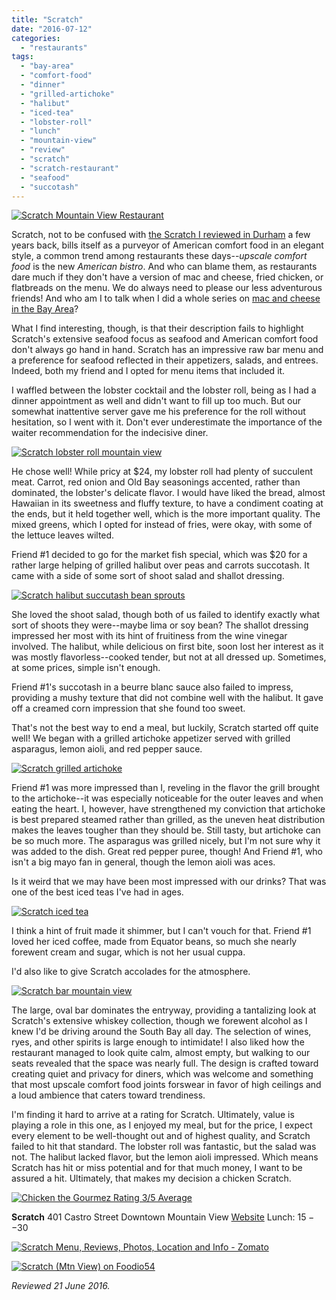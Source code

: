 ```yaml
---
title: "Scratch"
date: "2016-07-12"
categories:
  - "restaurants"
tags:
  - "bay-area"
  - "comfort-food"
  - "dinner"
  - "grilled-artichoke"
  - "halibut"
  - "iced-tea"
  - "lobster-roll"
  - "lunch"
  - "mountain-view"
  - "review"
  - "scratch"
  - "scratch-restaurant"
  - "seafood"
  - "succotash"
---
```


[![Scratch Mountain View Restaurant](http://s3.amazonaws.com/thegourmez-wpmedia/2016/07/Scratch-07-334x500.jpg)](http://s3.amazonaws.com/thegourmez-wpmedia/2016/07/Scratch-07.jpg)

Scratch, not to be confused with [the Scratch I reviewed in Durham](http://thegourmez.com/2012/02/27/scratch/) a few years back, bills itself as a purveyor of American comfort food in an elegant style, a common trend among restaurants these days--_upscale comfort food_ is the new _American bistro_. And who can blame them, as restaurants dare much if they don't have a version of mac and cheese, fried chicken, or flatbreads on the menu. We do always need to please our less adventurous friends! And who am I to talk when I did a whole series on [mac and cheese in the Bay Area](http://thegourmez.com/?s=mac+and+cheese)?

What I find interesting, though, is that their description fails to highlight Scratch's extensive seafood focus as seafood and American comfort food don't always go hand in hand. Scratch has an impressive raw bar menu and a preference for seafood reflected in their appetizers, salads, and entrees. Indeed, both my friend and I opted for menu items that included it.

I waffled between the lobster cocktail and the lobster roll, being as I had a dinner appointment as well and didn't want to fill up too much. But our somewhat inattentive server gave me his preference for the roll without hesitation, so I went with it. Don't ever underestimate the importance of the waiter recommendation for the indecisive diner.

[![Scratch lobster roll mountain view](http://s3.amazonaws.com/thegourmez-wpmedia/2016/07/Scratch-04-500x278.jpg)](http://s3.amazonaws.com/thegourmez-wpmedia/2016/07/Scratch-04.jpg)

He chose well! While pricy at $24, my lobster roll had plenty of succulent meat. Carrot, red onion and Old Bay seasonings accented, rather than dominated, the lobster's delicate flavor. I would have liked the bread, almost Hawaiian in its sweetness and fluffy texture, to have a condiment coating at the ends, but it held together well, which is the more important quality. The mixed greens, which I opted for instead of fries, were okay, with some of the lettuce leaves wilted.

Friend #1 decided to go for the market fish special, which was $20 for a rather large helping of grilled halibut over peas and carrots succotash. It came with a side of some sort of shoot salad and shallot dressing.

[![Scratch halibut succutash bean sprouts](http://s3.amazonaws.com/thegourmez-wpmedia/2016/07/Scratch-03-500x334.jpg)](http://s3.amazonaws.com/thegourmez-wpmedia/2016/07/Scratch-03.jpg)

She loved the shoot salad, though both of us failed to identify exactly what sort of shoots they were--maybe lima or soy bean? The shallot dressing impressed her most with its hint of fruitiness from the wine vinegar involved. The halibut, while delicious on first bite, soon lost her interest as it was mostly flavorless--cooked tender, but not at all dressed up. Sometimes, at some prices, simple isn't enough.

Friend #1's succotash in a beurre blanc sauce also failed to impress, providing a mushy texture that did not combine well with the halibut. It gave off a creamed corn impression that she found too sweet.

That's not the best way to end a meal, but luckily, Scratch started off quite well! We began with a grilled artichoke appetizer served with grilled asparagus, lemon aioli, and red pepper sauce.

[![Scratch grilled artichoke](http://s3.amazonaws.com/thegourmez-wpmedia/2016/07/Scratch-02-500x334.jpg)](http://s3.amazonaws.com/thegourmez-wpmedia/2016/07/Scratch-02.jpg)

Friend #1 was more impressed than I, reveling in the flavor the grill brought to the artichoke--it was especially noticeable for the outer leaves and when eating the heart. I, however, have strengthened my conviction that artichoke is best prepared steamed rather than grilled, as the uneven heat distribution makes the leaves tougher than they should be. Still tasty, but artichoke can be so much more. The asparagus was grilled nicely, but I'm not sure why it was added to the dish. Great red pepper puree, though! And Friend #1, who isn't a big mayo fan in general, though the lemon aioli was aces.

Is it weird that we may have been most impressed with our drinks? That was one of the best iced teas I've had in ages.

[![Scratch iced tea](http://s3.amazonaws.com/thegourmez-wpmedia/2016/07/Scratch-01-260x500.jpg)](http://s3.amazonaws.com/thegourmez-wpmedia/2016/07/Scratch-01.jpg)

I think a hint of fruit made it shimmer, but I can't vouch for that. Friend #1 loved her iced coffee, made from Equator beans, so much she nearly forewent cream and sugar, which is not her usual cuppa.

I'd also like to give Scratch accolades for the atmosphere.

[![Scratch bar mountain view](http://s3.amazonaws.com/thegourmez-wpmedia/2016/07/Scratch-06-500x326.jpg)](http://s3.amazonaws.com/thegourmez-wpmedia/2016/07/Scratch-06.jpg)

The large, oval bar dominates the entryway, providing a tantalizing look at Scratch's extensive whiskey collection, though we forewent alcohol as I knew I'd be driving around the South Bay all day. The selection of wines, ryes, and other spirits is large enough to intimidate! I also liked how the restaurant managed to look quite calm, almost empty, but walking to our seats revealed that the space was nearly full. The design is crafted toward creating quiet and privacy for diners, which was welcome and something that most upscale comfort food joints forswear in favor of high ceilings and a loud ambience that caters toward trendiness.

I'm finding it hard to arrive at a rating for Scratch. Ultimately, value is playing a role in this one, as I enjoyed my meal, but for the price, I expect every element to be well-thought out and of highest quality, and Scratch failed to hit that standard. The lobster roll was fantastic, but the salad was not. The halibut lacked flavor, but the lemon aioli impressed. Which means Scratch has hit or miss potential and for that much money, I want to be assured a hit. Ultimately, that makes my decision a chicken Scratch.

[![Chicken the Gourmez Rating 3/5 Average](http://s3.amazonaws.com/thegourmez-wpmedia/2009/02/rating_chicken11.gif)](http://s3.amazonaws.com/thegourmez-wpmedia/2009/02/rating_chicken11.gif)

**Scratch** 401 Castro Street Downtown Mountain View [Website](http://www.scratchmtnview.com/#about) Lunch: $15--$30

[![Scratch Menu, Reviews, Photos, Location and Info - Zomato](https://www.zomato.com/logo/16860322/minilink)](https://www.zomato.com/mountain-view-ca/scratch-mountain-view "View Menu, Reviews, Photos & Information about Scratch, Mountain View and other Restaurants in Mountain View")

[![Scratch (Mtn View) on Foodio54](http://foodio54.com/images/badge-2-117670.jpg)](http://foodio54.com/restaurant/Mountain-View-CA/117670/Scratch-Mtn-View)

_Reviewed 21 June 2016._
